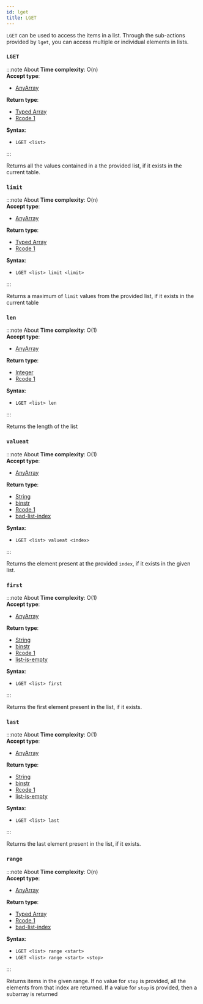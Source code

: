 ```yaml
---
id: lget
title: LGET
---
```

`LGET` can be used to access the items in a list. Through the sub-actions provided by `lget`,
 you can access multiple or individual elements in lists.
### `LGET`
:::note About
**Time complexity**: O(n)  
**Accept type**:

- [AnyArray](../protocol/data-types.md#any-array)

**Return type**:

- [Typed Array](../protocol/data-types.md#typed-array)
- [Rcode 1](../protocol/response-codes.md)

**Syntax**:

- `LGET <list>`

:::

Returns all the values contained in a the provided list, if it exists in the current
table.


### `limit`
:::note About
**Time complexity**: O(n)  
**Accept type**:

- [AnyArray](../protocol/data-types.md#any-array)

**Return type**:

- [Typed Array](../protocol/data-types.md#typed-array)
- [Rcode 1](../protocol/response-codes.md)

**Syntax**:

- `LGET <list> limit <limit>`

:::

Returns a maximum of `limit` values from the provided list, if it exists in the current table

### `len`
:::note About
**Time complexity**: O(1)  
**Accept type**:

- [AnyArray](../protocol/data-types.md#any-array)

**Return type**:

- [Integer](../protocol/skyhash.md#unsigned-integers-)
- [Rcode 1](../protocol/response-codes.md)

**Syntax**:

- `LGET <list> len`

:::

Returns the length of the list

### `valueat`
:::note About
**Time complexity**: O(1)  
**Accept type**:

- [AnyArray](../protocol/data-types.md#any-array)

**Return type**:

- [String](../protocol/skyhash.md#strings-)
- [binstr](../protocol/skyhash.md#strings-)
- [Rcode 1](../protocol/response-codes.md)
- [bad-list-index](../protocol/errors.md#table-of-errors)

**Syntax**:

- `LGET <list> valueat <index>`

:::

Returns the element present at the provided `index`, if it exists in the given list.

### `first`
:::note About
**Time complexity**: O(1)  
**Accept type**:

- [AnyArray](../protocol/data-types.md#any-array)

**Return type**:

- [String](../protocol/skyhash.md#strings-)
- [binstr](../protocol/skyhash.md#strings-)
- [Rcode 1](../protocol/response-codes.md)
- [list-is-empty](../protocol/errors.md#table-of-errors)

**Syntax**:

- `LGET <list> first`

:::

Returns the first element present in the list, if it exists.

### `last`
:::note About
**Time complexity**: O(1)  
**Accept type**:

- [AnyArray](../protocol/data-types.md#any-array)

**Return type**:

- [String](../protocol/skyhash.md#strings-)
- [binstr](../protocol/skyhash.md#strings-)
- [Rcode 1](../protocol/response-codes.md)
- [list-is-empty](../protocol/errors.md#table-of-errors)

**Syntax**:

- `LGET <list> last`

:::

Returns the last element present in the list, if it exists.

### `range`
:::note About
**Time complexity**: O(n)  
**Accept type**:

- [AnyArray](../protocol/data-types.md#any-array)

**Return type**:

- [Typed Array](../protocol/data-types.md#typed-array)
- [Rcode 1](../protocol/response-codes.md)
- [bad-list-index](../protocol/errors.md#table-of-errors)

**Syntax**:

- `LGET <list> range <start>`
- `LGET <list> range <start> <stop>`

:::

Returns items in the given range. If no value for `stop` is provided, all the elements from that
index are returned. If a value for `stop` is provided, then a subarray is returned


